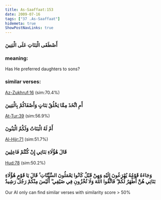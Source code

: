 ```yaml
---
title: As-Saaffaat:153
date: 2009-07-16
tags: ["37 .As-Saaffaat"]
hidemeta: true 
ShowPostNavLinks: true 
---
```

### أَصْطَفَى الْبَنَاتِ عَلَى الْبَنِينَ
### meaning: 
Has He preferred daughters to sons?
### similar verses: 

[Az-Zukhruf:16](/43/16) (sim:70.4%)

### أَمِ اتَّخَذَ مِمَّا يَخْلُقُ بَنَاتٍ وَأَصْفَاكُمْ بِالْبَنِينَ

[At-Tur:39](/52/39) (sim:56.9%)

### أَمْ لَهُ الْبَنَاتُ وَلَكُمُ الْبَنُونَ

[Al-Hijr:71](/15/71) (sim:51.7%)

### قَالَ هَٰؤُلَاءِ بَنَاتِي إِنْ كُنْتُمْ فَاعِلِينَ

[Hud:78](/11/78) (sim:50.2%)

### وَجَاءَهُ قَوْمُهُ يُهْرَعُونَ إِلَيْهِ وَمِنْ قَبْلُ كَانُوا يَعْمَلُونَ السَّيِّئَاتِ ۚ قَالَ يَا قَوْمِ هَٰؤُلَاءِ بَنَاتِي هُنَّ أَطْهَرُ لَكُمْ ۖ فَاتَّقُوا اللَّهَ وَلَا تُخْزُونِ فِي ضَيْفِي ۖ أَلَيْسَ مِنْكُمْ رَجُلٌ رَشِيدٌ

Our AI only can find similar verses with similarity score > 50% 
